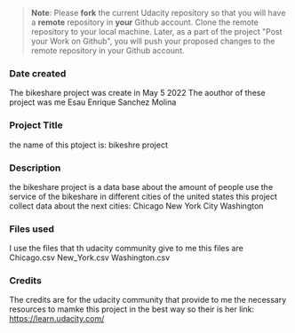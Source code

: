 >**Note**: Please **fork** the current Udacity repository so that you will have a **remote** repository in **your** Github account. Clone the remote repository to your local machine. Later, as a part of the project "Post your Work on Github", you will push your proposed changes to the remote repository in your Github account.

### Date created
The bikeshare project was create in May 5 2022
The aouthor of these project was me Esau Enrique Sanchez Molina

### Project Title
the name of this ptoject is: bikeshre project

### Description
the bikeshare project is a data base about the amount of people use the service of the bikeshare in different cities of the united states this project collect data about the next cities:
Chicago
New York City 
Washington

### Files used
I use the files that th udacity community give to me this files are
Chicago.csv
New_York.csv
Washington.csv

### Credits
The credits are for the udacity community that provide to me the necessary resources to mamke this project in the best way so their is her link: https://learn.udacity.com/

